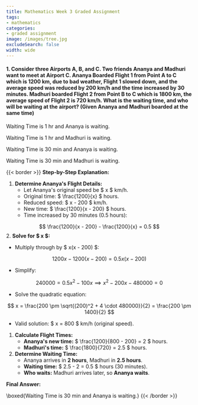 ```yaml
---
title: Mathematics Week 3 Graded Assignment
tags: 
- mathematics
categories:
- graded assignment
image: /images/tree.jpg
excludeSearch: false
width: wide
---
```


#### 1. Consider three Airports A, B, and C. Two friends Ananya and Madhuri want to meet at Airport C. Ananya Boarded Flight 1 from Point A to C which is 1200 km, due to bad weather, Flight 1 slowed down, and the average speed was reduced by 200 km/h and the time increased by 30 minutes. Madhuri boarded Flight 2 from Point B to C which is 1800 km, the average speed of Flight 2 is 720 km/h. What is the waiting time, and who will be waiting at the airport? (Given Ananya and Madhuri boarded at the same time)

Waiting Time is 1 hr and Ananya is waiting.

Waiting Time is 1 hr and Madhuri is waiting.

Waiting Time is 30 min and Ananya is waiting.

Waiting Time is 30 min and Madhuri is waiting.

{{< border >}}
**Step-by-Step Explanation:**

1. **Determine Ananya's Flight Details:**
    - Let Ananya's original speed be \$ x \$ km/h.
    - Original time: \$ \frac{1200}{x} \$ hours.
    - Reduced speed: \$ x - 200 \$ km/h.
    - New time: \$ \frac{1200}{x - 200} \$ hours.
    - Time increased by 30 minutes (0.5 hours):

$$
\frac{1200}{x - 200} - \frac{1200}{x} = 0.5
$$
2. **Solve for \$ x \$:**
   
- Multiply through by \$ x(x - 200) \$:

$$
1200x - 1200(x - 200) = 0.5x(x - 200)
$$

- Simplify:

$$
240000 = 0.5x^2 - 100x \implies x^2 - 200x - 480000 = 0
$$

- Solve the quadratic equation:

$$
x = \frac{200 \pm \sqrt{(200)^2 + 4 \cdot 480000}}{2} = \frac{200 \pm 1400}{2}
$$

- Valid solution: \$ x = 800 \$ km/h (original speed).
  
1. **Calculate Flight Times:**
    - **Ananya's new time:** \$ \frac{1200}{800 - 200} = 2 \$ hours.
    - **Madhuri's time:** \$ \frac{1800}{720} = 2.5 \$ hours.
2. **Determine Waiting Time:**
    - Ananya arrives in **2 hours**, Madhuri in **2.5 hours**.
    - **Waiting time:** \$ 2.5 - 2 = 0.5 \$ hours (30 minutes).
    - **Who waits:** Madhuri arrives later, so **Ananya waits**.

**Final Answer:**

\boxed{Waiting Time is 30 min and Ananya is waiting.}
{{< /border >}}